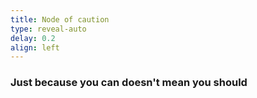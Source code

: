 ```yaml
---
title: Node of caution
type: reveal-auto
delay: 0.2
align: left
---
```


### Just because you can doesn't mean you should